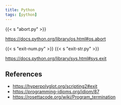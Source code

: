 ```yaml
---
title: Python
tags: [python]
---
```


{{< s "abort.py" >}}

<https://docs.python.org/library/os.html#os.abort>

{{< s "exit-num.py" >}}
{{< s "exit-str.py" >}}

<https://docs.python.org/library/sys.html#sys.exit>

## References

- <https://hyperpolyglot.org/scripting2#exit>
- <https://programming-idioms.org/idiom/87>
- <https://rosettacode.org/wiki/Program_termination>
